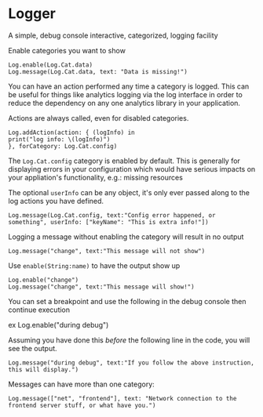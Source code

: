 # Logger
A simple, debug console interactive, categorized, logging facility

Enable categories you want to show

    Log.enable(Log.Cat.data)
    Log.message(Log.Cat.data, text: "Data is missing!")

You can have an action performed any time a category is logged. This can be useful for things like analytics logging via the log interface in order to reduce the dependency on any one analytics library in your application.

Actions are always called, even for disabled categories.

    Log.addAction(action: { (logInfo) in
    print("log info: \(logInfo)")
    }, forCategory: Log.Cat.config)

The `Log.Cat.config` category is enabled by default. This is generally for displaying errors in your configuration which would have serious impacts on your appliation's functionality, e.g.: missing resources

The optional `userInfo` can be any object, it's only ever passed along to the log actions you have defined.

    Log.message(Log.Cat.config, text:"Config error happened, or something", userInfo: ["keyName": "This is extra info!"])

Logging a message without enabling the category will result in no output

    Log.message("change", text:"This message will not show")

Use `enable(String:name)` to have the output show up

    Log.enable("change")
    Log.message("change", text:"This message will show!")

You can set a breakpoint and use the following in the debug console then continue execution

   ex Log.enable("during debug")

Assuming you have done this *before* the following line in the code, you will see the output.

    Log.message("during debug", text:"If you follow the above instruction, this will display.")

Messages can have more than one category:

    Log.message(["net", "frontend"], text: "Network connection to the frontend server stuff, or what have you.")
